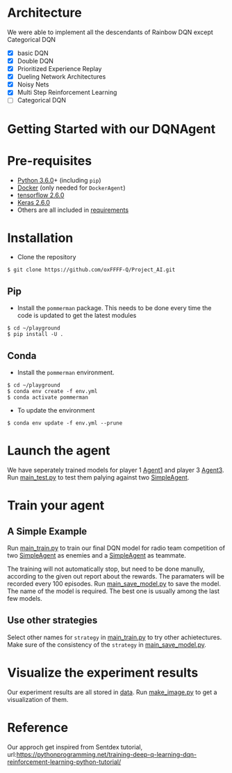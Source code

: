 # Architecture

We were able to implement all the descendants of Rainbow DQN except Categorical DQN

- [x] basic DQN
- [x] Double DQN
- [x] Prioritized Experience Replay
- [x] Dueling Network Architectures
- [x] Noisy Nets
- [x] Multi Step Reinforcement Learning
- [ ] Categorical DQN

# Getting Started with our DQNAgent

# Pre-requisites

* [Python 3.6.0](https://www.python.org/downloads/release/python-360/)+ (including `pip`)
* [Docker](https://www.docker.com/) (only needed for `DockerAgent`)
* [tensorflow 2.6.0](https://www.tensorflow.org/hub/installation)
* [Keras 2.6.0](https://keras.io/getting_started/)
* Others are all included in [requirements](DQNAgent/requirements.txt)
# Installation

* Clone the repository
```
$ git clone https://github.com/oxFFFF-Q/Project_AI.git
```

## Pip

* Install the `pommerman` package. This needs to be done every time the code is updated to get the
latest modules
```
$ cd ~/playground
$ pip install -U .
```

## Conda

* Install the `pommerman` environment.
```
$ cd ~/playground
$ conda env create -f env.yml
$ conda activate pommerman
```

* To update the environment
```
$ conda env update -f env.yml --prune
```

# Launch the agent
We have seperately trained models for player 1 [Agent1](DQNAgent/agents/Agent1.py) and player 3 [Agent3](DQNAgent/agents/Agent3.py). Run [main_test.py](DQNAgent/main_test.py) to test them palying against two [SimpleAgent](pommerman/agents/simple_agent.py).

# Train your agent

## A Simple Example

Run [main_train.py](DQNAgent/main_train.py) to train our final DQN model for radio team competition of two [SimpleAgent](pommerman/agents/simple_agent.py) as enemies and a [SimpleAgent](pommerman/agents/simple_agent.py) as teammate.

The training will not automatically stop, but need to be done manully, according to the given out report about the rewards. The paramaters will be recorded every 100 episodes. Run [main_save_model.py](DQNAgent/main_save_model.py) to save the model. The name of the model is required. The best one is usually among the last few models.

## Use other strategies

Select other names for `strategy` in [main_train.py](DQNAgent/main_train.py) to try other achietectures. Make sure of the consistency of the `strategy` in [main_save_model.py](DQNAgent/main_save_model.py).



# Visualize the experiment results

Our experiment results are all stored in [data](DQNAgent/result_image/data). Run [make_image.py](DQNAgent/result_image/make_image.py) to get a visualization of them.

# Reference

Our approch get inspired from Sentdex tutorial, url:https://pythonprogramming.net/training-deep-q-learning-dqn-reinforcement-learning-python-tutorial/
